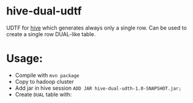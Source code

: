 hive-dual-udtf
==============

UDTF for [hive]() which generates always only a single row. Can be used to create a single row DUAL-like table.

Usage:
======

 * Compile with `mvn package` 
 * Copy to hadoop cluster
 * Add jar in hive session `ADD JAR hive-dual-udth-1.0-SNAPSHOT.jar;`
 * Create `DUAL` table with:

```sql

```
